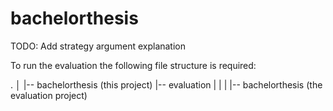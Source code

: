 # bachelorthesis

TODO: Add strategy argument explanation


To run the evaluation the following file structure is required:

.
│
|-- bachelorthesis (this project)
|-- evaluation
|   |
|   |-- bachelorthesis (the evaluation project) 
